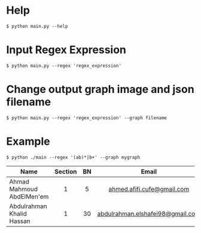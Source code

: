 # Help
```
$ python main.py --help
```

# Input Regex Expression
```
$ python main.py --regex 'regex_expression'
```

# Change output graph image and json filename
```
$ python main.py --regex 'regex_expression' --graph filename
```
# Example
```$ python ./main --regex '(ab)*|b+' --graph mygraph```

<center>
  
| Name                                |    Section      |    BN      |              Email               |
| ----------------------------------- | :-------------: | :--------: | :------------------------------: |
| Ahmad Mahmoud AbdElMen'em           |       1         |    5       | ahmed.afifi.cufe@gmail.com       |
| Abdulrahman Khalid Hassan           |       1         |    30      | abdulrahman.elshafei98@gmail.com|

</center>
